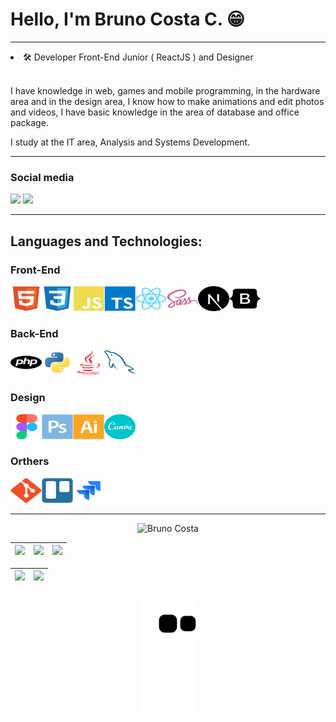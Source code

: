 #  Hello, I'm Bruno Costa C. 😁

<div>
  <hr />  
    <li>🛠 Developer Front-End Junior ( ReactJS ) and Designer</li>
    <br/>  
    
I have knowledge in web, games and mobile programming, in the hardware area and in the design area, I know how to make animations and edit photos and videos, I have basic knowledge in the area of database and office package. </p>

I study at the IT area, Analysis and Systems Development.
  
  <hr />

<!--Redes Sociais-->

  <h3>Social media</h3>  
    <a href="https://www.linkedin.com/in/bruno-costa-a643621b2/" target="_blank"><img src="https://img.shields.io/badge/LinkedIn-0077B5?style=for-the-badge&logo=linkedin&logoColor=white" target="_blank"></a>  
    <a href="mailto:bruno.costa.c06@gmail.com"><img src="https://img.shields.io/badge/-Gmail-%23333?style=for-the-badge&logo=gmail&logoColor=white" target="_blank"></a>

  <hr />
  
<!--Habilidades-->

   <h2>Languages and Technologies:</h2>

   <h3>Front-End</h3>
   
   <img alt="HTML5" height="40" width="50" src="https://github.com/devicons/devicon/blob/master/icons/html5/html5-original.svg"><img alt="CSS3" height="40" width="50" src="https://github.com/devicons/devicon/blob/master/icons/css3/css3-original.svg"><img alt="Js" height="40" width="50" src="https://github.com/devicons/devicon/blob/master/icons/javascript/javascript-plain.svg"><img alt="TypeScript" height="40" width="50" src="https://github.com/devicons/devicon/blob/master/icons/typescript/typescript-plain.svg"><img alt="ReactJS" height="40" width="50" src="https://github.com/devicons/devicon/blob/master/icons/react/react-original.svg"><img alt="Sass" height="40" width="50" src="https://github.com/devicons/devicon/blob/master/icons/sass/sass-original.svg"><img alt="NextJS" height="40" width="50" src="https://github.com/devicons/devicon/blob/master/icons/nextjs/nextjs-original.svg"><img alt="Bootstrap" height="40" width="50" src="https://github.com/devicons/devicon/blob/master/icons/bootstrap/bootstrap-plain.svg">
   
   <h3>Back-End</h3>
   
   <img alt="PHP" height="40" width="50" src="https://github.com/devicons/devicon/blob/master/icons/php/php-plain.svg"><img alt="Python" height="40" width="50" src="https://github.com/devicons/devicon/blob/master/icons/python/python-original.svg"><img alt="Java" height="40" width="50" src="https://github.com/devicons/devicon/blob/master/icons/java/java-plain.svg"><img alt="MySql" height="40" width="50" src="https://github.com/devicons/devicon/blob/master/icons/mysql/mysql-plain.svg">
   
   <h3>Design</h3>
   <img alt="Figma" height="40" width="50" src="https://github.com/devicons/devicon/blob/master/icons/figma/figma-original.svg"><img alt="Figma" height="40" width="50" src="https://github.com/devicons/devicon/blob/master/icons/photoshop/photoshop-plain.svg"><img alt="Illustrator" height="40" width="50" src="https://github.com/devicons/devicon/blob/master/icons/illustrator/illustrator-plain.svg"><img alt="Canva" height="40" width="50" src="https://github.com/devicons/devicon/blob/master/icons/canva/canva-original.svg">
   
   <h3>Orthers</h3>
   <img alt="GIT" height="40" width="50" src="https://github.com/devicons/devicon/blob/master/icons/git/git-original.svg"><img alt="Trello" height="40" width="50" src="https://github.com/devicons/devicon/blob/master/icons/trello/trello-plain.svg"><img alt="Jira" height="40" width="50" src="https://github.com/devicons/devicon/blob/master/icons/jira/jira-original.svg">
  
  <hr />
  
  <div align="center">  
     <img src="https://komarev.com/ghpvc/?username=ibrunoc&color=blue" alt="Bruno Costa" />
  </div>
  
<!--Tabelas do Github-->
  
  | ![](http://github-profile-summary-cards.vercel.app/api/cards/stats?username=ibrunoc&theme=nord_dark) | ![](http://github-profile-summary-cards.vercel.app/api/cards/repos-per-language?username=ibrunoc&hide=Html&theme=nord_dark) | ![](http://github-profile-summary-cards.vercel.app/api/cards/most-commit-language?username=ibrunoc&theme=nord_dark) |
  | :-: | :-: | :-: |

  | ![](http://github-profile-summary-cards.vercel.app/api/cards/profile-details?username=ibrunoc&theme=nord_dark) | ![](https://github-readme-streak-stats.herokuapp.com/?user=ibrunoc&hide_border=true&date_format=M%20j%5B%2C%20Y%5D&background=2D3742&stroke=2D3742&ring=6bbbca&fire=6bbbca&currStreakNum=fff&sideNums=6bbbca&currStreakLabel=6bbbca&sideLabels=fff&dates=fff) |
  | :-: | :-: |
  
  <div align="center">  
    
![Snake animation](https://github.com/ibrunoc/ibrunoc/blob/output/github-contribution-grid-snake.svg)
    
  </div>    
</div> 
